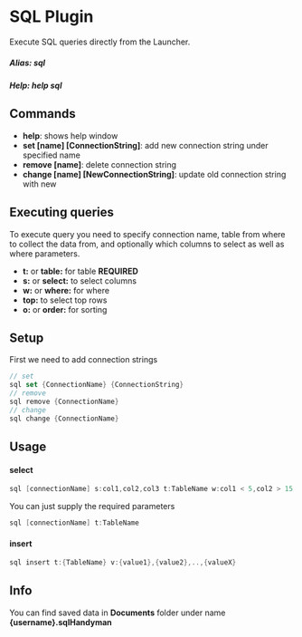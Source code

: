 # SQL Plugin
Execute SQL queries directly from the Launcher.

##### Alias: sql
##### Help: help sql

## Commands
- **help**: shows help window
- **set [name] [ConnectionString]**: add new connection string under specified name
- **remove [name]**: delete connection string
- **change [name] [NewConnectionString]**: update old connection string with new

## Executing queries
To execute query you need to specify connection name, table from where to collect the data from, and optionally which columns to select as well as where parameters.
- **t:** or **table:** for table **REQUIRED**
- **s:** or **select:** to select columns
- **w:** or **where:** for where
- **top:** to select top rows
- **o:** or **order:** for sorting

## Setup
First we need to add connection strings
```cs
// set
sql set {ConnectionName} {ConnectionString}
// remove
sql remove {ConnectionName}
// change
sql change {ConnectionName}
```

## Usage
#### select
```cs
sql [connectionName] s:col1,col2,col3 t:TableName w:col1 < 5,col2 > 15 top:15 o:col1,desc
```
You can just supply the required parameters
```cs
sql [connectionName] t:TableName
```
#### insert
```cs
sql insert t:{TableName} v:{value1},{value2},..,{valueX}
```

## Info
You can find saved data in **Documents** folder under name **{username}.sqlHandyman**